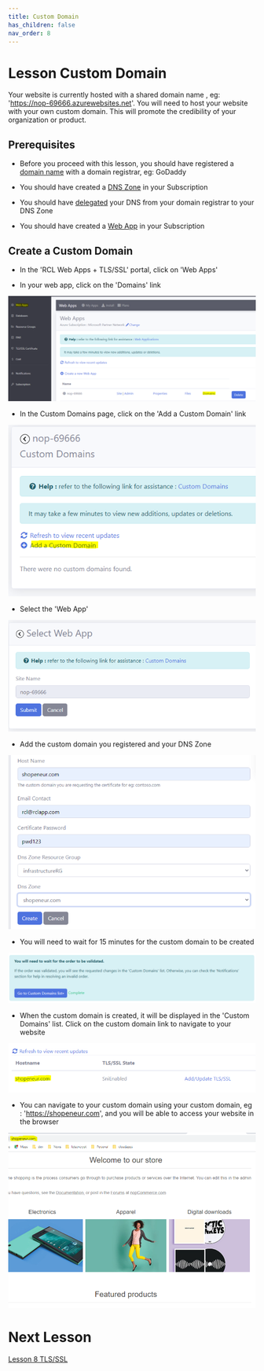 ```yaml
---
title: Custom Domain
has_children: false
nav_order: 8
---
```


# Lesson Custom Domain

Your website is currently hosted with a shared domain name , eg: 'https://nop-69666.azurewebsites.net'. You will need to host your website with your own custom domain. This will promote the credibility of your organization or product.

## Prerequisites

- Before you proceed with this lesson, you should have registered a [domain name](https://rcl-cloud-apps.github.io/cloud101/6-dns.html) with a domain registrar, eg: GoDaddy

- You should have created a [DNS Zone](https://rcl-cloud-apps.github.io/cloud101/6-dns.html) in your Subscription

- You should have [delegated](https://rcl-cloud-apps.github.io/cloud101/6-dns.html) your DNS from your domain registrar to your DNS Zone

- You should have created a [Web App](https://rcl-cloud-apps.github.io/cloud101/5-webapp.html) in your Subscription

## Create a Custom Domain

- In the 'RCL Web Apps + TLS/SSL' portal, click on 'Web Apps' 

- In your web app, click on the 'Domains' link

![custom-domain](images/custom-domain-open.PNG)

- In the Custom Domains page, click on the 'Add a Custom Domain' link

![custom-domain](images/custom-domain-add.PNG)

- Select the 'Web App'

![custom-domain](images/custom-domain-create.PNG)

- Add the custom domain you registered and your DNS Zone

![custom-domain](images/custom-domain-create2.PNG)

- You will need to wait for 15 minutes for the custom domain to be created

![custom-domain](images/custom-domain-create3.PNG)

- When the custom domain is created, it will be displayed in the 'Custom Domains' list. Click on the custom domain link to navigate to your website

![custom-domain](images/custom-domain-list.PNG)

- You can navigate to your custom domain using your custom domain, eg : 'https://shopeneur.com', and you will be able to access your website in the browser

![custom-domain](images/custom-domain-site.PNG)

# Next Lesson

[Lesson 8 TLS/SSL](https://rcl-cloud-apps.github.io/cloud101/8-tls-ssl.html)
